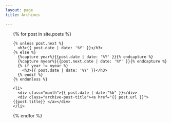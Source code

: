 ```yaml
---
layout: page
title: Archives

---
```


<ul class="archive">

  {% for post in site.posts %}

    {% unless post.next %}
      <h3>{{ post.date | date: '%Y' }}</h3>
    {% else %}
      {%capture year%}{{post.date | date: '%Y' }}{% endcapture %}
      {%capture nyear%}{{post.next.date | date: '%Y' }}{% endcapture %}
      {% if year != nyear %}
        <h3>{{ post.date | date: '%Y' }}</h3>
      {% endif %}
    {% endunless %}

    <li>
      <div class="month">{{ post.date | date:"%b" }}</div>
      <div class="archive-post-title"><a href="{{ post.url }}"> {{post.title}} </a></div>
    </li>

  {% endfor %}
</ul>
